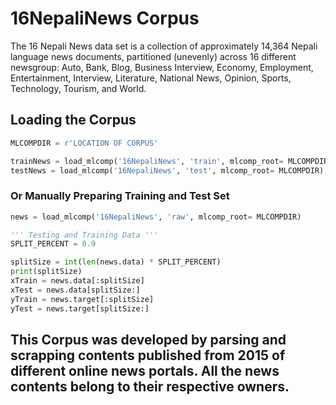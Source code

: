 # 16NepaliNews Corpus
The 16 Nepali News data set is a collection of approximately 14,364 Nepali language news documents, partitioned (unevenly) across 16 different newsgroup: Auto, Bank, Blog, Business Interview, Economy, Employment, Entertainment, Interview, Literature, National News, Opinion, Sports, Technology, Tourism, and World. 

## Loading the Corpus
```python
MLCOMPDIR = r'LOCATION OF CORPUS'

trainNews = load_mlcomp('16NepaliNews', 'train', mlcomp_root= MLCOMPDIR)
testNews = load_mlcomp('16NepaliNews', 'test', mlcomp_root= MLCOMPDIR)
```
### Or Manually Preparing Training and Test Set
```python
news = load_mlcomp('16NepaliNews', 'raw', mlcomp_root= MLCOMPDIR)

''' Testing and Training Data '''
SPLIT_PERCENT = 0.9

splitSize = int(len(news.data) * SPLIT_PERCENT)
print(splitSize)
xTrain = news.data[:splitSize]
xTest = news.data[splitSize:]
yTrain = news.target[:splitSize]
yTest = news.target[splitSize:]

```

## This Corpus was developed by parsing and scrapping contents published from 2015 of different online news portals. All the news contents belong to their respective owners. 
